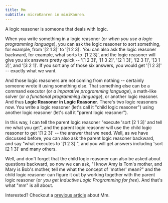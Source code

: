 ```yaml
---
title: Mm
subtitle: microKanren in miniKanren.
---
```


A logic reasoner is someone that deals with logic.

When you write something in a logic reasoner (or *when you use a logic
programming language*), you can ask the logic reasoner to sort
something, for example, from '\[2 1 3\]' to '\[1 2 3\]'. You can also
ask the logic reasoner backward, for example, what sorts to '\[1 2 3\]',
and the logic reasoner will give you six answers pretty quick -- '\[1 2
3\]', '\[1 3 2\]', '\[2 1 3\]', '\[2 3 1\]', '\[3 1 2\]', and '\[3 2
1\]'. If you sort any of those six answers, you would get '\[1 2 3\]' --
exactly what we want.

And those logic reasoners are not coming from nothing -- certainly
someone wrote it using something else. That something else can be a
command executor (or *a imparative programming language*), a math-like
solver (or *a functional programming language*), or another logic
reasoner. And thus **Logic Reasoner in Logic Reasoner**. There's two
logic reasoners now. You write a logic reasoner (let's call it "child
logic reasoner") using another logic reasoner (let's call it "parent
logic reasoner").

In this way, I can tell the parent logic reasoner "execute 'sort \[2 1
3\]' and tell me what you get", and the parent logic reasoner will use
the child logic reasoner to get '\[1 2 3\]' -- the answer that we need.
Well, as we have discussed before, you can also ask the parent logic
reasoner backward, and say "what executes to '\[1 2 3\]'", and you will
get answers including 'sort \[2 1 3\]' and many others.

Well, and don't forget that the child logic reasoner can also be asked
about questions backward, so now we can ask, "I know Amy is Tom's
mother, and Mary is Bob's mother, tell me what the concept of 'mother'
mean?" and the child logic reasoner can figure it out by working
together with the parent logic reasoner (or *you get Inductive Logic
Programming for free*). And that's what "mm" is all about.

Interested? Checkout a
[previous article](/thursdays/3-mm-inductive-programming/) about Mm.
